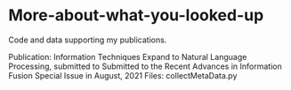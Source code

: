 # More-about-what-you-looked-up
Code and data supporting my publications.

Publication: Information Techniques Expand to Natural Language Processing, submitted to Submitted to the Recent Advances in Information Fusion Special Issue in August, 2021
Files: collectMetaData.py
